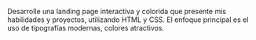 Desarrolle una landing page interactiva y colorida que presente mis habilidades y
proyectos, utilizando HTML y CSS. 
El enfoque principal es el uso de tipografías modernas, colores atractivos.